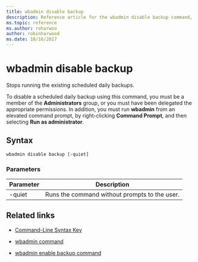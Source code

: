 ```yaml
---
title: wbadmin disable backup
description: Reference article for the wbadmin disable backup command, which stops running the existing scheduled daily backups.
ms.topic: reference
ms.author: roharwoo
author: robinharwood
ms.date: 10/16/2017
---
```


# wbadmin disable backup

Stops running the existing scheduled daily backups.

To disable a scheduled daily backup using this command, you must be a member of the **Administrators** group, or you must have been delegated the appropriate permissions. In addition, you must run **wbadmin** from an elevated command prompt, by right-clicking **Command Prompt**, and then selecting **Run as administrator**.

## Syntax

```
wbadmin disable backup [-quiet]
```

### Parameters

| Parameter | Description |
|--|--|
| -quiet | Runs the command without prompts to the user. |

## Related links

- [Command-Line Syntax Key](command-line-syntax-key.md)

- [wbadmin command](wbadmin.md)

- [wbadmin enable backup command](wbadmin-enable-backup.md)
